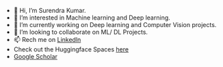 - 👋 Hi, I’m Surendra Kumar.
- 👀 I’m interested in Machine learning and Deep learning.
- 🌱 I’m currently working on Deep learning and Computer Vision projects.
- 💞️ I’m looking to collaborate on ML/ DL Projects.
- 📫 Rech me on [Linkedln](https://www.linkedin.com/in/surendra-kumar-51802022b)
- Check out the Huggingface Spaces [here](https://huggingface.co/spaces/SurendraKumarDhaka)
- [Google Scholar](https://scholar.google.com/citations?user=DhIQEskAAAAJ&hl=en)
